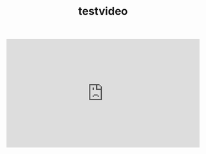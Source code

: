 ﻿---
layout: post
title: testvideo
permalink: /test/p2p/
---

<style>
  .divp2p {
  position: relative;
  overflow: hidden;
  width: 100%;
  padding-top: 56.25%;
}
.responsive-iframep2p {
  position: absolute;
  top: 0;
  left: 0;
  bottom: 0;
  right: 0;
  width: 100%;
  height: 100%;
}
</style>
<div class="divp2p" >
<iframe class="responsive-iframep2p" class="darkmode-ignore" title="dính - giấc mơ trưa" src="https://tube.la-dina.net/videos/embed/725621ae-f0e0-4860-bc0b-aee4e00ea128?warningTitle=0&amp;peertubeLink=0" frameborder="0" allowfullscreen="" sandbox="allow-same-origin allow-scripts allow-popups"></iframe>
</div>